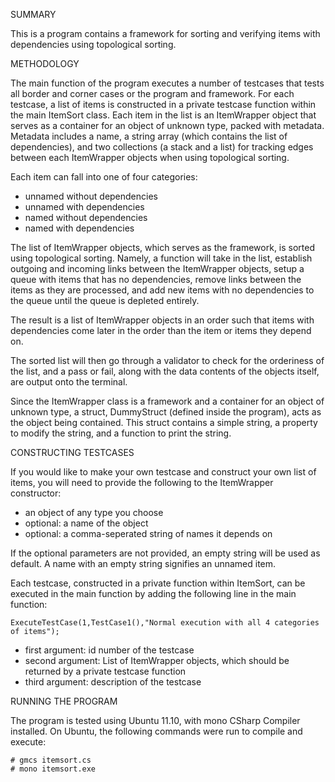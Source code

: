 SUMMARY

This is a program contains a framework for sorting and verifying items with dependencies
using topological sorting.

METHODOLOGY

The main function of the program executes a number of testcases that tests all border
and corner cases or the program and framework.  For each testcase, a list of items is
constructed in a private testcase function within the main ItemSort class.  Each item
in the list is an ItemWrapper object that serves as a container for an object of unknown
type, packed with metadata.  Metadata includes a name, a string array (which contains 
the list of dependencies), and two collections (a stack and a list) for tracking edges
between each ItemWrapper objects when using topological sorting.

Each item can fall into one of four categories:
   - unnamed without dependencies
   - unnamed with dependencies
   - named without dependencies
   - named with dependencies

The list of ItemWrapper objects, which serves as the framework, is sorted using
topological sorting.  Namely, a function will take in the list, establish outgoing
and incoming links between the ItemWrapper objects, setup a queue with items that
has no dependencies, remove links between the items as they are processed, and add
new items with no dependencies to the queue until the queue is depleted entirely.

The result is a list of ItemWrapper objects in an order such that items with 
dependencies come later in the order than the item or items they depend on.

The sorted list will then go through a validator to check for the orderiness of
the list, and a pass or fail, along with the data contents of the objects itself,
are output onto the terminal.

Since the ItemWrapper class is a framework and a container for an object of unknown type,
a struct, DummyStruct (defined inside the program), acts as the object being contained.
This struct contains a simple string, a property to modify the string, and a function to
print the string.

CONSTRUCTING TESTCASES

If you would like to make your own testcase and construct your own list of items, you
will need to provide the following to the ItemWrapper constructor:
   - an object of any type you choose
   - optional: a name of the object
   - optional: a comma-seperated string of names it depends on

If the optional parameters are not provided, an empty string will be used as default.
A name with an empty string signifies an unnamed item.

Each testcase, constructed in a private function within ItemSort, can be executed in the main
function by adding the following line in the main function:

	ExecuteTestCase(1,TestCase1(),"Normal execution with all 4 categories of items");

   - first argument: id number of the testcase
   - second argument: List of ItemWrapper objects, which should be returned by a private testcase function
   - third argument: description of the testcase

RUNNING THE PROGRAM

The program is tested using Ubuntu 11.10, with mono CSharp Compiler installed.  On Ubuntu,
the following commands were run to compile and execute:

	# gmcs itemsort.cs
	# mono itemsort.exe

